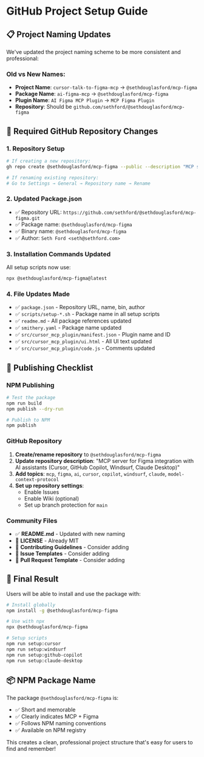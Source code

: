 # GitHub Project Setup Guide

## 📋 Project Naming Updates

We've updated the project naming scheme to be more consistent and professional:

### Old vs New Names:
- **Project Name**: `cursor-talk-to-figma-mcp` → `@sethdouglasford/mcp-figma`
- **Package Name**: `ai-figma-mcp` → `@sethdouglasford/mcp-figma`
- **Plugin Name**: `AI Figma MCP Plugin` → `MCP Figma Plugin`
- **Repository**: Should be `github.com/sethford/@sethdouglasford/mcp-figma`

## 🔄 Required GitHub Repository Changes

### 1. Repository Setup
```bash
# If creating a new repository:
gh repo create @sethdouglasford/mcp-figma --public --description "MCP server for Figma integration with AI assistants"

# If renaming existing repository:
# Go to Settings → General → Repository name → Rename
```

### 2. Updated Package.json
- ✅ Repository URL: `https://github.com/sethford/@sethdouglasford/mcp-figma.git`
- ✅ Package name: `@sethdouglasford/mcp-figma`
- ✅ Binary name: `@sethdouglasford/mcp-figma`
- ✅ Author: `Seth Ford <seth@sethford.com>`

### 3. Installation Commands Updated
All setup scripts now use:
```bash
npx @sethdouglasford/mcp-figma@latest
```

### 4. File Updates Made
- ✅ `package.json` - Repository URL, name, bin, author
- ✅ `scripts/setup-*.sh` - Package name in all setup scripts
- ✅ `readme.md` - All package references updated
- ✅ `smithery.yaml` - Package name updated
- ✅ `src/cursor_mcp_plugin/manifest.json` - Plugin name and ID
- ✅ `src/cursor_mcp_plugin/ui.html` - All UI text updated
- ✅ `src/cursor_mcp_plugin/code.js` - Comments updated

## 🚀 Publishing Checklist

### NPM Publishing
```bash
# Test the package
npm run build
npm publish --dry-run

# Publish to NPM
npm publish
```

### GitHub Repository
1. **Create/rename repository** to `@sethdouglasford/mcp-figma`
2. **Update repository description**: "MCP server for Figma integration with AI assistants (Cursor, GitHub Copilot, Windsurf, Claude Desktop)"
3. **Add topics**: `mcp`, `figma`, `ai`, `cursor`, `copilot`, `windsurf`, `claude`, `model-context-protocol`
4. **Set up repository settings**:
   - Enable Issues
   - Enable Wiki (optional)
   - Set up branch protection for `main`

### Community Files
- ✅ **README.md** - Updated with new naming
- 📝 **LICENSE** - Already MIT
- 📝 **Contributing Guidelines** - Consider adding
- 📝 **Issue Templates** - Consider adding
- 📝 **Pull Request Template** - Consider adding

## 🎯 Final Result

Users will be able to install and use the package with:

```bash
# Install globally
npm install -g @sethdouglasford/mcp-figma

# Use with npx
npx @sethdouglasford/mcp-figma

# Setup scripts
npm run setup:cursor
npm run setup:windsurf
npm run setup:github-copilot
npm run setup:claude-desktop
```

## 📦 NPM Package Name

The package `@sethdouglasford/mcp-figma` is:
- ✅ Short and memorable
- ✅ Clearly indicates MCP + Figma
- ✅ Follows NPM naming conventions
- ✅ Available on NPM registry

This creates a clean, professional project structure that's easy for users to find and remember! 